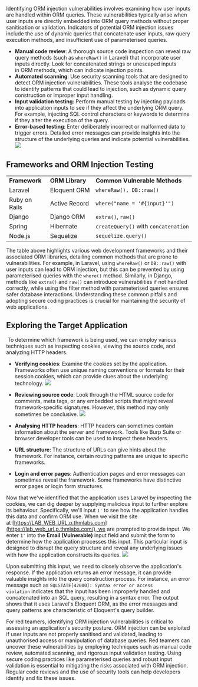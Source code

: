 Identifying ORM injection vulnerabilities involves examining how user inputs are handled within ORM queries. These vulnerabilities typically arise when user inputs are directly embedded into ORM query methods without proper sanitisation or validation. Indicators of potential ORM injection issues include the use of dynamic queries that concatenate user inputs, raw query execution methods, and insufficient use of parameterised queries.

- **Manual code review**: A thorough source code inspection can reveal raw query methods (such as `whereRaw()` in Laravel) that incorporate user inputs directly. Look for concatenated strings or unescaped inputs in ORM methods, which can indicate injection points.
- **Automated scanning**: Use security scanning tools that are designed to detect ORM injection vulnerabilities. These tools analyse the codebase to identify patterns that could lead to injection, such as dynamic query construction or improper input handling.
- **Input validation testing**: Perform manual testing by injecting payloads into application inputs to see if they affect the underlying ORM query. For example, injecting SQL control characters or keywords to determine if they alter the execution of the query.
- **Error-based testing**: Enter deliberately incorrect or malformed data to trigger errors. Detailed error messages can provide insights into the structure of the underlying queries and indicate potential vulnerabilities.
	![](Pasted%20image%2020250111215032.png)

## Frameworks and ORM Injection Testing
|                     |                       |                                      |
| ------------------- | --------------------- | ------------------------------------ |
| **Framework  <br>** | **ORM Library  <br>** | **Common Vulnerable Methods  <br>**  |
| Laravel             | Eloquent ORM          | `whereRaw(), DB::raw()`              |
| Ruby on Rails       | Active Record         | `where("name = '#{input}'")`         |
| Django              | Django ORM            | `extra()`, `raw()`                   |
| Spring              | Hibernate             | `createQuery()` with `concatenation` |
| Node.js             | Sequelize             | `sequelize.query()`                  |
The table above highlights various web development frameworks and their associated ORM libraries, detailing common methods that are prone to vulnerabilities. For example, in Laravel, using `whereRaw()` or `DB::raw()` with user inputs can lead to ORM injection, but this can be prevented by using parameterised queries with the `where()` method. Similarly, in Django, methods like `extra()` and `raw()` can introduce vulnerabilities if not handled correctly, while using the filter method with parameterised queries ensures safer database interactions. Understanding these common pitfalls and adopting secure coding practices is crucial for maintaining the security of web applications.

## Exploring the Target Application
 To determine which framework is being used, we can employ various techniques such as inspecting cookies, viewing the source code, and analyzing HTTP headers.
 
- **Verifying cookies**: Examine the cookies set by the application. Frameworks often use unique naming conventions or formats for their session cookies, which can provide clues about the underlying technology.
	![](Pasted%20image%2020250111215445.png)

- **Reviewing source code**: Look through the HTML source code for comments, meta tags, or any embedded scripts that might reveal framework-specific signatures. However, this method may only sometimes be conclusive.
	![](Pasted%20image%2020250111215536.png)
- **Analysing HTTP headers**: HTTP headers can sometimes contain information about the server and framework. Tools like Burp Suite or browser developer tools can be used to inspect these headers.
- **URL structure**: The structure of URLs can give hints about the framework. For instance, certain routing patterns are unique to specific frameworks.
- **Login and error pages**: Authentication pages and error messages can sometimes reveal the framework. Some frameworks have distinctive error pages or login form structures.


Now that we've identified that the application uses Laravel by inspecting the cookies, we can dig deeper by supplying malicious input to further explore its behaviour. Specifically, we'll input `1'` to see how the application handles this data and confirm ORM use. When we visit the site at [https://LAB_WEB_URL.p.thmlabs.com](https://lab_web_url.p.thmlabs.com/), we are prompted to provide input. We enter `1'` into the **Email (Vulnerable)** input field and submit the form to determine how the application processes this input. This particular input is designed to disrupt the query structure and reveal any underlying issues with how the application constructs its queries.
	![](Pasted%20image%2020250111215654.png)

Upon submitting this input, we need to closely observe the application's response. If the application returns an error message, it can provide valuable insights into the query construction process. For instance, an error message such as `SQLSTATE[42000]: Syntax error or access violation` indicates that the input has been improperly handled and concatenated into an SQL query, resulting in a syntax error. The output shows that it uses Laravel's Eloquent ORM, as the error messages and query patterns are characteristic of Eloquent's query builder.

For red teamers, identifying ORM injection vulnerabilities is critical to assessing an application's security posture. ORM injection can be exploited if user inputs are not properly sanitised and validated, leading to unauthorised access or manipulation of database queries. Red teamers can uncover these vulnerabilities by employing techniques such as manual code review, automated scanning, and rigorous input validation testing. Using secure coding practices like parameterised queries and robust input validation is essential to mitigating the risks associated with ORM injection. Regular code reviews and the use of security tools can help developers identify and fix these issues.